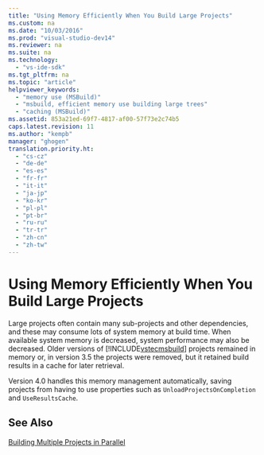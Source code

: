 ```yaml
---
title: "Using Memory Efficiently When You Build Large Projects"
ms.custom: na
ms.date: "10/03/2016"
ms.prod: "visual-studio-dev14"
ms.reviewer: na
ms.suite: na
ms.technology: 
  - "vs-ide-sdk"
ms.tgt_pltfrm: na
ms.topic: "article"
helpviewer_keywords: 
  - "memory use (MSBuild)"
  - "msbuild, efficient memory use building large trees"
  - "caching (MSBuild)"
ms.assetid: 853a21ed-69f7-4817-af00-57f73e2c74b5
caps.latest.revision: 11
ms.author: "kempb"
manager: "ghogen"
translation.priority.ht: 
  - "cs-cz"
  - "de-de"
  - "es-es"
  - "fr-fr"
  - "it-it"
  - "ja-jp"
  - "ko-kr"
  - "pl-pl"
  - "pt-br"
  - "ru-ru"
  - "tr-tr"
  - "zh-cn"
  - "zh-tw"
---
```

# Using Memory Efficiently When You Build Large Projects
Large projects often contain many sub-projects and other dependencies, and these may consume lots of system memory at build time. When available system memory is decreased, system performance may also be decreased. Older versions of [!INCLUDE[vstecmsbuild](../extensibility/includes/vstecmsbuild_md.md)] projects remained in memory or, in version 3.5 the projects were removed, but it retained build results in a cache for later retrieval.  
  
 Version 4.0 handles this memory management automatically, saving projects from having to use properties such as  `UnloadProjectsOnCompletion` and `UseResultsCache`.  
  
## See Also  
 [Building Multiple Projects in Parallel](../reference/building-multiple-projects-in-parallel-with-msbuild.md)